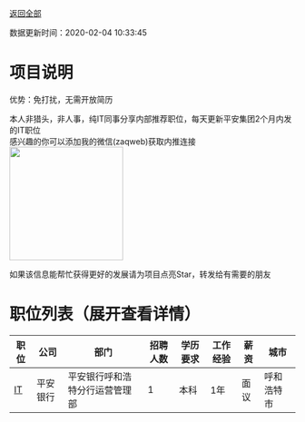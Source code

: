 [返回全部](https://github.com/zaqweb/PA-IT-JOBS/)

数据更新时间：2020-02-04 10:33:45
# 项目说明

优势：免打扰，无需开放简历

本人非猎头，非人事，纯IT同事分享内部推荐职位，每天更新平安集团2个月内发的IT职位  
感兴趣的你可以添加我的微信(zaqweb)获取内推连接  
<img src="https://github.com/zaqweb/PA-IT-JOBS/blob/master/WechatICode.jpeg"  height="200" width="200">

如果该信息能帮忙获得更好的发展请为项目点亮Star，转发给有需要的朋友
# 职位列表（展开查看详情）

|职位|公司|部门|招聘人数|学历要求|工作经验|薪资|城市|
|---|---|---|---|---|---|---|---|
|[IT](../detail/F5AC8149E56B4A73B67E34AE26779247.md)|平安银行|平安银行呼和浩特分行运营管理部|1|本科|1年|面议|呼和浩特市|




